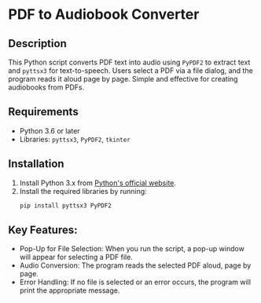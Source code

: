 # PDF to Audiobook Converter

## Description
This Python script converts PDF text into audio using `PyPDF2` to extract text and `pyttsx3` for text-to-speech. Users select a PDF via a file dialog, and the program reads it aloud page by page. Simple and effective for creating audiobooks from PDFs.

## Requirements
- Python 3.6 or later
- Libraries: `pyttsx3`, `PyPDF2`, `tkinter`

## Installation
1. Install Python 3.x from [Python's official website](https://www.python.org/).
2. Install the required libraries by running:
   ```bash
   pip install pyttsx3 PyPDF2

## Key Features:
- Pop-Up for File Selection: When you run the script, a pop-up window will appear for selecting a PDF file.
- Audio Conversion: The program reads the selected PDF aloud, page by page.
- Error Handling: If no file is selected or an error occurs, the program will print the appropriate message.
